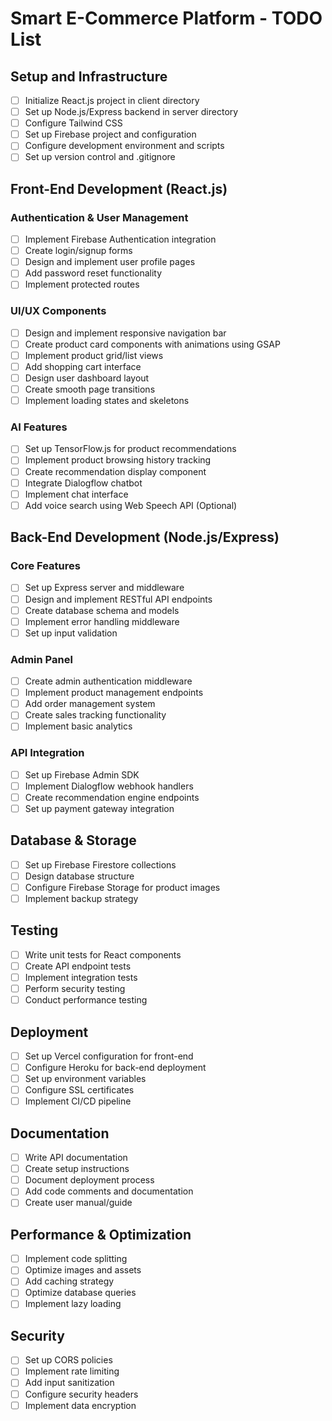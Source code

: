# Smart E-Commerce Platform - TODO List

## Setup and Infrastructure
- [ ] Initialize React.js project in client directory
- [ ] Set up Node.js/Express backend in server directory
- [ ] Configure Tailwind CSS
- [ ] Set up Firebase project and configuration
- [ ] Configure development environment and scripts
- [ ] Set up version control and .gitignore

## Front-End Development (React.js)
### Authentication & User Management
- [ ] Implement Firebase Authentication integration
- [ ] Create login/signup forms
- [ ] Design and implement user profile pages
- [ ] Add password reset functionality
- [ ] Implement protected routes

### UI/UX Components
- [ ] Design and implement responsive navigation bar
- [ ] Create product card components with animations using GSAP
- [ ] Implement product grid/list views
- [ ] Add shopping cart interface
- [ ] Design user dashboard layout
- [ ] Create smooth page transitions
- [ ] Implement loading states and skeletons

### AI Features
- [ ] Set up TensorFlow.js for product recommendations
- [ ] Implement product browsing history tracking
- [ ] Create recommendation display component
- [ ] Integrate Dialogflow chatbot
- [ ] Implement chat interface
- [ ] Add voice search using Web Speech API (Optional)

## Back-End Development (Node.js/Express)
### Core Features
- [ ] Set up Express server and middleware
- [ ] Design and implement RESTful API endpoints
- [ ] Create database schema and models
- [ ] Implement error handling middleware
- [ ] Set up input validation

### Admin Panel
- [ ] Create admin authentication middleware
- [ ] Implement product management endpoints
- [ ] Add order management system
- [ ] Create sales tracking functionality
- [ ] Implement basic analytics

### API Integration
- [ ] Set up Firebase Admin SDK
- [ ] Implement Dialogflow webhook handlers
- [ ] Create recommendation engine endpoints
- [ ] Set up payment gateway integration

## Database & Storage
- [ ] Set up Firebase Firestore collections
- [ ] Design database structure
- [ ] Configure Firebase Storage for product images
- [ ] Implement backup strategy

## Testing
- [ ] Write unit tests for React components
- [ ] Create API endpoint tests
- [ ] Implement integration tests
- [ ] Perform security testing
- [ ] Conduct performance testing

## Deployment
- [ ] Set up Vercel configuration for front-end
- [ ] Configure Heroku for back-end deployment
- [ ] Set up environment variables
- [ ] Configure SSL certificates
- [ ] Implement CI/CD pipeline

## Documentation
- [ ] Write API documentation
- [ ] Create setup instructions
- [ ] Document deployment process
- [ ] Add code comments and documentation
- [ ] Create user manual/guide

## Performance & Optimization
- [ ] Implement code splitting
- [ ] Optimize images and assets
- [ ] Add caching strategy
- [ ] Optimize database queries
- [ ] Implement lazy loading

## Security
- [ ] Set up CORS policies
- [ ] Implement rate limiting
- [ ] Add input sanitization
- [ ] Configure security headers
- [ ] Implement data encryption